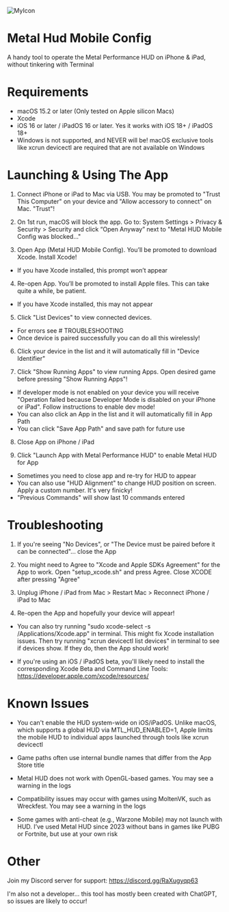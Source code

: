 ![MyIcon](https://github.com/user-attachments/assets/cc7d4584-b327-4852-9295-2b756a3dbc95)

# Metal Hud Mobile Config

A handy tool to operate the Metal Performance HUD on iPhone & iPad, without tinkering with Terminal

# Requirements 
- macOS 15.2 or later (Only tested on Apple silicon Macs)
- Xcode 
- iOS 16 or later / iPadOS 16 or later. Yes it works with iOS 18+ / iPadOS 18+
- Windows is not supported, and NEVER will be! macOS exclusive tools like xcrun devicectl are required that are not available on Windows

# Launching & Using The App

1. Connect iPhone or iPad to Mac via USB. You may be promoted to "Trust This Computer" on your device and "Allow accessory to connect" on Mac. "Trust"!

2. On 1st run, macOS will block the app. Go to: System Settings > Privacy & Security > Security and click “Open Anyway” next to "Metal HUD Mobile Config was blocked…"

3. Open App (Metal HUD Mobile Config). You’ll be promoted to download Xcode. Install Xcode! 

- If you have Xcode installed, this prompt won’t appear

4. Re-open App. You’ll be promoted to install Apple files. This can take quite a while, be patient.

- If you have Xcode installed, this may not appear

5. Click "List Devices" to view connected devices. 

- For errors see # TROUBLESHOOTING
- Once device is paired successfully you can do all this wirelessly! 

6. Click your device in the list and it will automatically fill in "Device Identifier" 

7. Click "Show Running Apps" to view running Apps. Open desired game before pressing "Show Running Apps"! 

- If developer mode is not enabled on your device you will receive "Operation failed because Developer Mode is disabled on your iPhone or iPad". Follow instructions to enable dev mode! 
- You can also click an App in the list and it will automatically fill in App Path
- You can click "Save App Path" and save path for future use

8. Close App on iPhone / iPad

9. Click "Launch App with Metal Performance HUD" to enable Metal HUD for App 

- Sometimes you need to close app and re-try for HUD to appear
- You can also use "HUD Alignment" to change HUD position on screen. Apply a custom number. It's very finicky! 
- "Previous Commands" will show last 10 commands entered

# Troubleshooting 

1. If you're seeing "No Devices", or "The Device must be paired before it can be connected"... close the App

2. You might need to Agree to "Xcode and Apple SDKs Agreement" for the App to work. Open "setup_xcode.sh" and press Agree. Close XCODE after pressing "Agree"

3. Unplug iPhone / iPad from Mac > Restart Mac > Reconnect iPhone / iPad to Mac

4. Re-open the App and hopefully your device will appear! 

- You can also try running "sudo xcode-select -s /Applications/Xcode.app" in terminal. This might fix Xcode installation issues. Then try running "xcrun devicectl list devices" in terminal to see if devices show. If they do, then the App should work! 

- If you're using an iOS / iPadOS beta, you'll likely need to install the corresponding Xcode Beta and Command Line Tools: https://developer.apple.com/xcode/resources/ 

# Known Issues

- You can't enable the HUD system-wide on iOS/iPadOS. Unlike macOS, which supports a global HUD via MTL_HUD_ENABLED=1, Apple limits the mobile HUD to individual apps launched through tools like xcrun devicectl

- Game paths often use internal bundle names that differ from the App Store title

- Metal HUD does not work with OpenGL-based games. You may see a warning in the logs

- Compatibility issues may occur with games using MoltenVK, such as Wreckfest. You may see a warning in the logs

- Some games with anti-cheat (e.g., Warzone Mobile) may not launch with HUD. I’ve used Metal HUD since 2023 without bans in games like PUBG or Fortnite, but use at your own risk

# Other

Join my Discord server for support: https://discord.gg/RaXugyqp63

I'm also not a developer... this tool has mostly been created with ChatGPT, so issues are likely to occur! 
